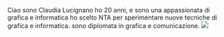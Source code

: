 Ciao sono Claudia Lucignano ho 20 anni, e sono una appassionata di grafica e informatica ho scelto NTA per sperimentare nuove tecniche di grafica e informatica. sono diplomata in grafica e comunicazione.
![](img/avatar.png) 
